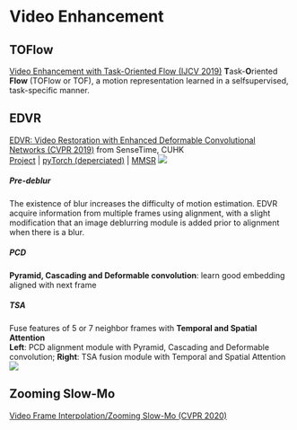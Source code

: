 # Video Enhancement
<!--
## DUF
[Deep video super-resolution network using **dynamic upsampling filters** without explicit motion compensation (CVPR 2018)](https://yhjo09.github.io/files/VSR-DUF_CVPR18.pdf)  
[tensorflow](https://github.com/yhjo09/VSR-DUF)
-->

## TOFlow
[Video Enhancement with Task-Oriented Flow (IJCV 2019)](http://toflow.csail.mit.edu/toflow_ijcv.pdf)
**T**ask-**O**riented **Flow** (TOFlow or TOF), a motion representation learned in a selfsupervised, task-specific manner. 

## EDVR
[EDVR: Video Restoration with Enhanced Deformable Convolutional Networks (CVPR 2019)](https://arxiv.org/abs/1905.02716) from SenseTime, CUHK  
[Project](https://xinntao.github.io/projects/EDVR) | [pyTorch (deperciated)](https://github.com/xinntao/EDVR) | [MMSR](https://github.com/open-mmlab/mmsr)
![](https://xinntao.github.io/projects/EDVR_src/arch.png)
##### Pre-deblur
The existence of blur increases the difficulty of motion estimation. EDVR acquire information from multiple frames using alignment, with a slight modification that an image deblurring module is added prior to alignment when there is a blur.
##### PCD
**Pyramid, Cascading and Deformable convolution**: learn good embedding aligned with next frame
##### TSA
Fuse features of 5 or 7 neighbor frames with **Temporal and Spatial Attention**  
**Left**: PCD alignment module with Pyramid, Cascading and Deformable convolution; **Right**: TSA fusion module with Temporal and Spatial Attention
![](https://xinntao.github.io/projects/EDVR_src/pcd_tsa.jpg)

## Zooming Slow-Mo
[Video Frame Interpolation/Zooming Slow-Mo (CVPR 2020)](video_frame_interpolation.html#zooming-slow-mo)
